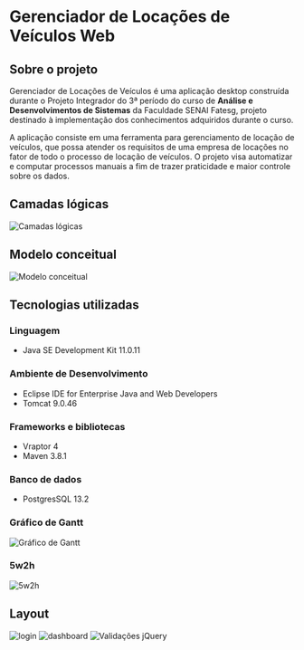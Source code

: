 # Gerenciador de Locações de Veículos Web

## Sobre o projeto
Gerenciador de Locações de Veículos é uma aplicação desktop construída durante o Projeto Integrador do 3ª período do curso de **Análise e Desenvolvimentos de Sistemas** da Faculdade SENAI Fatesg, projeto destinado à implementação dos conhecimentos adquiridos durante o curso.

A aplicação consiste em uma ferramenta para gerenciamento de locação de veículos, que possa atender os requisitos de uma empresa de locações no fator de todo o processo de locação de veículos. O projeto visa automatizar e computar processos manuais a fim de trazer praticidade e maior controle sobre os dados.

## Camadas lógicas
![Camadas lógicas](https://github.com/SENAI-ads-group/gerenciador-de-locacoes-de-veiculos-web/blob/master/assets/camadas-logicas.JPG)

## Modelo conceitual
![Modelo conceitual](https://github.com/SENAI-ads-group/gerenciador-de-locacoes-de-veiculos-web/blob/master/assets/modelo-conceitual.png)

## Tecnologias utilizadas
### Linguagem
- Java SE Development Kit 11.0.11
### Ambiente de Desenvolvimento
- Eclipse IDE for Enterprise Java and Web Developers
- Tomcat 9.0.46
### Frameworks e bibliotecas
- Vraptor 4
- Maven 3.8.1
### Banco de dados
- PostgresSQL 13.2

### Gráfico de Gantt
![Gráfico de Gantt](https://github.com/SENAI-ads-group/gerenciador-de-locacoes-de-veiculos-web/blob/master/assets/grafico-de-gantt.JPG)
### 5w2h
![5w2h](https://github.com/SENAI-ads-group/gerenciador-de-locacoes-de-veiculos-web/blob/master/assets/5w2h.JPG)

## Layout
![login](https://github.com/SENAI-ads-group/gerenciador-de-locacoes-de-veiculos-web/blob/master/assets/layout-login.png)
![dashboard](https://github.com/SENAI-ads-group/gerenciador-de-locacoes-de-veiculos-web/blob/master/assets/layout-dashboard.png)
![Validações jQuery](https://github.com/SENAI-ads-group/gerenciador-de-locacoes-de-veiculos-web/blob/master/assets/layout-validacoes.png)

